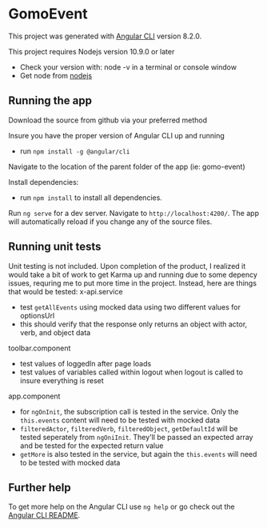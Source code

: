 # GomoEvent

This project was generated with [Angular CLI](https://github.com/angular/angular-cli) version 8.2.0.

This project requires Nodejs version 10.9.0 or later
- Check your version with: node -v in a terminal or console window
- Get node from [nodejs](https://nodejs.org)

## Running the app

Download the source from github via your preferred method

Insure you have the proper version of Angular CLI up and running
- run `npm install -g @angular/cli`

Navigate to the location of the parent folder of the app (ie: gomo-event)

Install dependencies:
- run `npm install` to install all dependencies.

Run `ng serve` for a dev server. Navigate to `http://localhost:4200/`. The app will automatically reload if you change any of the source files.

## Running unit tests

Unit testing is not included. Upon completion of the product, I realized it would take a bit of work to get Karma up and running due to some depency issues, requring me to put more time in the project. Instead, here are things that would be tested:
x-api.service
- test `getAllEvents` using mocked data using two different values for optionsUrl
 - this should verify that the response only returns an object with actor, verb, and object data

toolbar.component
- test values of loggedIn after page loads
- test values of variables called within logout when logout is called to insure everything is reset

app.component
- for `ngOnInit`, the subscription call is tested in the service. Only the `this.events` content will need to be tested with mocked data
- `filteredActor`, `filteredVerb`, `filteredObject`, `getDefaultId` will be tested seperately from `ngOniInit`. They'll be passed an expected array and be tested for the expected return value
- `getMore` is also tested in the service, but again the `this.events` will need to be tested with mocked data

## Further help

To get more help on the Angular CLI use `ng help` or go check out the [Angular CLI README](https://github.com/angular/angular-cli/blob/master/README.md).
